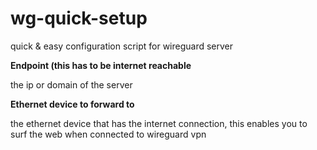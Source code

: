 # wg-quick-setup
quick &amp; easy configuration script for wireguard server

**Endpoint (this has to be internet reachable**

the ip or domain of the server

**Ethernet device to forward to**

the ethernet device that has the internet connection, this enables you to surf the web when connected to wireguard vpn
